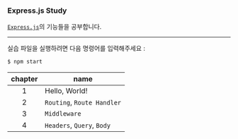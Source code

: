 ### Express.js Study

[`Express.js`](https://expressjs.com/ko/)의 기능들을 공부합니다.

---

실습 파일을 실행하려면 다음 명령어를 입력해주세요 :

```bash
$ npm start
```

| chapter | name                       |
| :-----: | -------------------------- |
|    1    | Hello, World!              |
|    2    | `Routing`, `Route Handler` |
|    3    | `Middleware`               |
|    4    | `Headers`, `Query`, `Body` |
